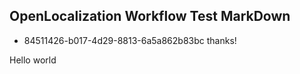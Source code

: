 ## OpenLocalization Workflow Test MarkDown
* 84511426-b017-4d29-8813-6a5a862b83bc 
thanks!

Hello world